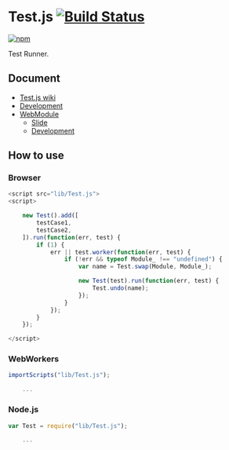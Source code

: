 # Test.js [![Build Status](https://travis-ci.org/uupaa/Test.js.png)](http://travis-ci.org/uupaa/Test.js)

[![npm](https://nodei.co/npm/uupaa.test.js.png?downloads=true&stars=true)](https://nodei.co/npm/uupaa.test.js/)

Test Runner.

## Document

- [Test.js wiki](https://github.com/uupaa/Test.js/wiki/Test)
- [Development](https://github.com/uupaa/WebModule/wiki/Development)
- [WebModule](https://github.com/uupaa/WebModule)
    - [Slide](http://uupaa.github.io/Slide/slide/WebModule/index.html)
    - [Development](https://github.com/uupaa/WebModule/wiki/Development)


## How to use

### Browser

```js
<script src="lib/Test.js">
<script>

    new Test().add([
        testCase1,
        testCase2,
    ]).run(function(err, test) {
        if (1) {
            err || test.worker(function(err, test) {
                if (!err && typeof Module_ !== "undefined") {
                    var name = Test.swap(Module, Module_);

                    new Test(test).run(function(err, test) {
                        Test.undo(name);
                    });
                }
            });
        }
    });

</script>
```

### WebWorkers

```js
importScripts("lib/Test.js");

    ...
```

### Node.js

```js
var Test = require("lib/Test.js");

    ...
```
